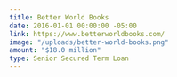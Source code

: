 ```yaml
---
title: Better World Books
date: 2016-01-01 00:00:00 -05:00
link: https://www.betterworldbooks.com/
image: "/uploads/better-world-books.png"
amount: "$18.0 million"
type: Senior Secured Term Loan
---
```


